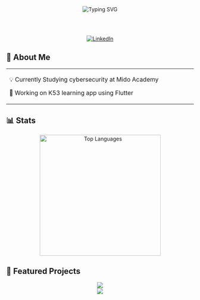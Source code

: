 <div align="center">
  <img src="https://readme-typing-svg.demolab.com/demo/?font=Rubik+Wet+Paint&color=57BB01&lines=Skater.+Student.+Full+time+Brogrammer" alt="Typing SVG" />
</div>

<br><br>

<div align="center">
  <a href="https://www.linkedin.com/in/justin-korkie-513900192/?original_referer=https%3A%2F%2Fwww%2Egoogle%2Ecom%2F&originalSubdomain=za"
    target="_blank">
    <img src="https://img.shields.io/badge/LinkedIn-0077B5?style=for-the-badge&logo=linkedin&logoColor=white"
      alt="LinkedIn" />
  </a>
</div>

## 🚀 About Me

<table align="center">
<tr>
<td width="70%" align="left">

💡 Currently Studying cybersecurity at Mido Academy

🌱 Working on K53 learning app using Flutter


</td>
</tr>
</table>

## 📊 Stats

<div align="center">
  <img width="325"
    src="https://github-readme-stats.vercel.app/api/top-langs/?   username=korkie9&theme=dark&hide_border=true&bg_color=0D1117&title_color=BD1212&text_color=ffffff"
    alt="Top Languages" />
</div>


## 🚀 Featured Projects

<div align="center">
  <a href="https://crates.io/crates/zmove">
    <img
      src="https://github-readme-stats.vercel.app/api/pin/?   username=korkie9&repo=zmove&theme=dark&hide_border=true&bg_color=0D1117&title_color=BD1212&text_color=ffffff&icon_color=BD1212" />
  </a>
</div>



<div align="center">
  <a href="https://crates.io/crates/zcopy">
    <img
      src="https://github-readme-stats.vercel.app/api/pin/?username=korkie9&repo=zcopy&theme=dark&hide_border=true&bg_color=0D1117&title_color=BD1212&text_color=ffffff&icon_color=BD1212" />
  </a>
</div>


